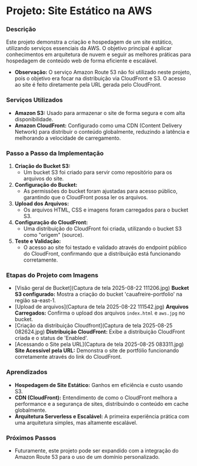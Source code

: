 # Projeto: Site Estático na AWS

### Descrição
Este projeto demonstra a criação e hospedagem de um site estático, utilizando serviços essenciais da AWS. O objetivo principal é aplicar conhecimentos em arquitetura de nuvem e seguir as melhores práticas para hospedagem de conteúdo web de forma eficiente e escalável.

* **Observação:** O serviço Amazon Route 53 não foi utilizado neste projeto, pois o objetivo era focar na distribuição via CloudFront e S3. O acesso ao site é feito diretamente pela URL gerada pelo CloudFront.

### Serviços Utilizados
* **Amazon S3:** Usado para armazenar o site de forma segura e com alta disponibilidade.
* **Amazon CloudFront:** Configurado como uma CDN (Content Delivery Network) para distribuir o conteúdo globalmente, reduzindo a latência e melhorando a velocidade de carregamento.

### Passo a Passo da Implementação
1.  **Criação do Bucket S3:**
    * Um bucket S3 foi criado para servir como repositório para os arquivos do site.
2.  **Configuração do Bucket:**
    * As permissões do bucket foram ajustadas para acesso público, garantindo que o CloudFront possa ler os arquivos.
3.  **Upload dos Arquivos:**
    * Os arquivos HTML, CSS e imagens foram carregados para o bucket S3.
4.  **Configuração do CloudFront:**
    * Uma distribuição do CloudFront foi criada, utilizando o bucket S3 como "origem" (source).
5.  **Teste e Validação:**
    * O acesso ao site foi testado e validado através do endpoint público do CloudFront, confirmando que a distribuição está funcionando corretamente.

### Etapas do Projeto com Imagens
* [Visão geral de Bucket](Captura de tela 2025-08-22 111206.jpg) **Bucket S3 configurado:** Mostra a criação do bucket 'cauafreire-portfolio' na região sa-east-1.
* [Upload de arquivos](Captura de tela 2025-08-22 111542.jpg) **Arquivos Carregados:** Confirma o upload dos arquivos `index.html` e `aws.jpg` no bucket.
* [Criação da distribuição Cloudfront](Captura de tela 2025-08-25 082624.jpg) **Distribuição CloudFront:** Exibe a distribuição CloudFront criada e o status de 'Enabled'.
* [Acessando o Site pela URL](Captura de tela 2025-08-25 083311.jpg) **Site Acessível pela URL:** Demonstra o site de portfólio funcionando corretamente através do link do CloudFront.

### Aprendizados
* **Hospedagem de Site Estático:** Ganhos em eficiência e custo usando S3.
* **CDN (CloudFront):** Entendimento de como o CloudFront melhora a performance e a segurança de sites, distribuindo o conteúdo em cache globalmente.
* **Arquitetura Serverless e Escalável:** A primeira experiência prática com uma arquitetura simples, mas altamente escalável.

### Próximos Passos
* Futuramente, este projeto pode ser expandido com a integração do Amazon Route 53 para o uso de um domínio personalizado.
